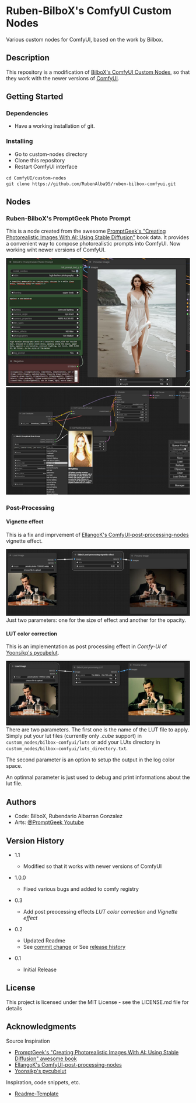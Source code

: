 # Ruben-BilboX's ComfyUI Custom Nodes

Various custom nodes for ComfyUI, based on the work by Bilbox.

## Description

This repository is a modification of [BilboX's ComfyUI Custom Nodes](https://github.com/syllebra/bilbox-comfyui.git), so that they work with the newer versions of [ComfyUI](https://github.com/comfyanonymous/ComfyUI).

## Getting Started

### Dependencies

* Have a working installation of git.

### Installing

* Go to custom-nodes directory
* Clone this repository
* Restart ComfyUI interface

```
cd ComfyUI/custom-nodes
git clone https://github.com/RubenAlba95/ruben-bilbox-comfyui.git
```

## Nodes

### Ruben-BilboX's PromptGeek Photo Prompt
This is a node created from the awesome [PromptGeek's "Creating Photorealistic Images With AI: Using Stable Diffusion"](https://promptgeek.gumroad.com/photoreal) book data. It provides a convenient way to compose photorealistic prompts into ComfyUI. Now working wiht newer versions of ComfyUI.

![Ruben-BilboX's PromptGeek Photo Prompt UI](doc/sample_0.jpg)
![BilRuben-BilboX's PromptGeek Photo Prompt Tooltips](doc/sample_1.jpg)

### Post-Processing

#### Vignette effect
This is a fix and imprvement of [EllangoK's ComfyUI-post-processing-nodes](https://github.com/EllangoK/ComfyUI-post-processing-nodes) vignette effect.

![BilboX's Vignette effect](doc/sample_vignette.jpg)
Just two parameters: one for the size of effect and another for the opacity.

#### LUT color correction
This is an implementation as post processing effect in *Comfy-UI* of [Yoonsikp's pycubelut](https://github.com/yoonsikp/pycubelut).

![BilboX's Vignette effect](doc/sample_lut.jpg)
There are two parameters. The first one is the name of the LUT file to apply. Simply put your lut files (currently only *.cube* support) in `custom_nodes/bilbox-comfyui/luts` or add your LUts directory in `custom_nodes/bilbox-comfyui/luts_directory.txt`.

The second parameter is an option to setup the output in the log color space.

An optinnal parameter is just used to debug and print informations about the lut file.


## Authors
* Code: BilboX, Rubendario Albarran Gonzalez
* Arts: [@PromptGeek Youtube](https://www.youtube.com/@PromptGeek)

## Version History
* 1.1
    * Modified so that it works with newer versions of ComfyUI

* 1.0.0
    * Fixed various bugs and added to comfy registry

* 0.3
    * Add post preocessing effects *LUT color correction* and *Vignette effect*
* 0.2
    * Updated Readme
    * See [commit change]() or See [release history]()
* 0.1
    * Initial Release

## License

This project is licensed under the MIT License - see the LICENSE.md file for details

## Acknowledgments
Source Inspiration
* [PromptGeek's "Creating Photorealistic Images With AI: Using Stable Diffusion" awesome book](https://promptgeek.gumroad.com/photoreal)
* [EllangoK's ComfyUI-post-processing-nodes](https://github.com/EllangoK/ComfyUI-post-processing-nodes)
* [Yoonsikp's pycubelut](https://github.com/yoonsikp/pycubelut)

Inspiration, code snippets, etc.

* [Readme-Template](https://gist.github.com/DomPizzie/7a5ff55ffa9081f2de27c315f5018afc)
